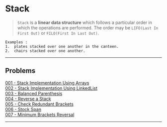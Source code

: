 # Stack

>   ```Stack``` is a **linear data structure** which follows a particular order in which the operations are performed. The order may be ```LIFO(Last In First Out)``` or ```FILO(First In Last Out)```.

> 
    Examples : 
    1.  plates stacked over one another in the canteen.
    2.  chairs stacked over one another.

---

## Problems
[001 - Stack Implementation Using Arrays](./code/001-Stack-Impl-Arrays.cpp)<br>
[002 - Stack Implementation Using LinkedList](./code/002-Stack-Impl-LinkedList.cpp)<br>
[003 - Balanced Parenthesis](./code/003-Balanced-Parenthesis.cpp)<br>
[004 - Reverse a Stack](./code/004-Reverse-Stack.cpp)<br>
[005 - Check Redundant Brackets](./code/005-Check-Redundant-Brackets.cpp)<br>
[006 - Stock Span](./code/006-Stock-Span.cpp)<br>
[007 - Minimum Brackets Reversal](./code/007-Minimum-Brackets-Reversal.cpp)<br>

---